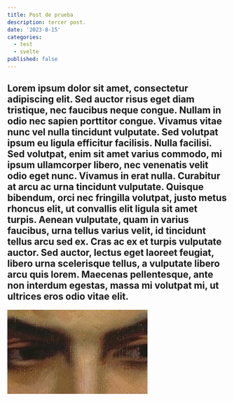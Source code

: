 ```yaml
---
title: Post de prueba 
description: tercer post.
date: '2023-8-15'
categories:
  - test
  - svelte
published: false
---
```


Lorem ipsum dolor sit amet, consectetur adipiscing elit. Sed auctor risus eget diam tristique, nec faucibus neque congue. Nullam in odio nec sapien porttitor congue. Vivamus vitae nunc vel nulla tincidunt vulputate. Sed volutpat ipsum eu ligula efficitur facilisis. Nulla facilisi. Sed volutpat, enim sit amet varius commodo, mi ipsum ullamcorper libero, nec venenatis velit odio eget nunc. Vivamus in erat nulla. Curabitur at arcu ac urna tincidunt vulputate. Quisque bibendum, orci nec fringilla volutpat, justo metus rhoncus elit, ut convallis elit ligula sit amet turpis. Aenean vulputate, quam in varius faucibus, urna tellus varius velit, id tincidunt tellus arcu sed ex. Cras ac ex et turpis vulputate auctor. Sed auctor, lectus eget laoreet feugiat, libero urna scelerisque tellus, a vulputate libero arcu quis lorem. Maecenas pellentesque, ante non interdum egestas, massa mi volutpat mi, ut ultrices eros odio vitae elit.
---
![eyes](/static/lib/images/img-test.jpeg)